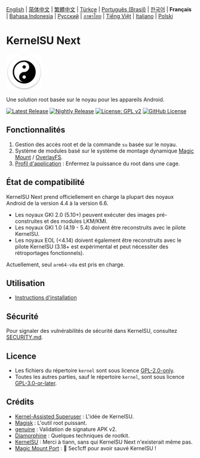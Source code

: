 [English](README.md) | [简体中文](README_CN.md) | [繁體中文](README_TW.md) | [Türkçe](README_TR.md) | [Português (Brasil)](README_PT-BR.md) | [한국어](README_KO.md) | **Français**  | [Bahasa Indonesia](README_ID.md) | [Русский](README_RU.md) | [ภาษาไทย](README_TH.md) | [Tiếng Việt](README_VI.md) | [Italiano](README_IT.md) | [Polski](README_PL.md)

# KernelSU Next

<img src="/assets/kernelsu_next.png" style="width: 96px;" alt="logo">

Une solution root basée sur le noyau pour les appareils Android.

[![Latest Release](https://img.shields.io/github/v/release/KernelSU-Next/KernelSU-Next?label=Release&logo=github)](https://github.com/KernelSU-Next/KernelSU-Next/releases/latest)
[![Nightly Release](https://img.shields.io/badge/Nightly%20Release-gray?logo=hackthebox&logoColor=fff)](https://nightly.link/KernelSU-Next/KernelSU-Next/workflows/build-manager-ci/next/Manager)
[![License: GPL v2](https://img.shields.io/badge/License-GPL%20v2-orange.svg?logo=gnu)](https://www.gnu.org/licenses/old-licenses/gpl-2.0.en.html)
[![GitHub License](https://img.shields.io/github/license/KernelSU-Next/KernelSU-Next?logo=gnu)](/LICENSE)

## Fonctionnalités

1. Gestion des accès root et de la commande `su` basée sur le noyau.
2. Système de modules basé sur le système de montage dynamique [Magic Mount](https://topjohnwu.github.io/Magisk/details.html#magic-mount) / [OverlayFS](https://en.wikipedia.org/wiki/OverlayFS).
3. [Profil d'application](https://kernelsu.org/guide/app-profile.html) : Enfermez la puissance du root dans une cage.

## État de compatibilité

KernelSU Next prend officiellement en charge la plupart des noyaux Android de la version 4.4 à la version 6.6.
 - Les noyaux GKI 2.0 (5.10+) peuvent exécuter des images pré-construites et des modules LKM/KMI.
 - Les noyaux GKI 1.0 (4.19 - 5.4) doivent être reconstruits avec le pilote KernelSU.
 - Les noyaux EOL (<4.14) doivent également être reconstruits avec le pilote KernelSU (3.18+ est expérimental et peut nécessiter des rétroportages fonctionnels).

Actuellement, seul `arm64-v8a` est pris en charge.

## Utilisation

- [Instructions d'installation](https://KernelSU-Next.github.io/KernelSU-Next/)

## Sécurité

Pour signaler des vulnérabilités de sécurité dans KernelSU, consultez [SECURITY.md](/SECURITY.md).

## Licence

- Les fichiers du répertoire `kernel` sont sous licence [GPL-2.0-only](https://www.gnu.org/licenses/old-licenses/gpl-2.0.en.html).
- Toutes les autres parties, sauf le répertoire `kernel`, sont sous licence [GPL-3.0-or-later](https://www.gnu.org/licenses/gpl-3.0.html).

## Crédits

- [Kernel-Assisted Superuser](https://git.zx2c4.com/kernel-assisted-superuser/about/) : L'idée de KernelSU.
- [Magisk](https://github.com/topjohnwu/Magisk) : L'outil root puissant.
- [genuine](https://github.com/brevent/genuine/) : Validation de signature APK v2.
- [Diamorphine](https://github.com/m0nad/Diamorphine) : Quelques techniques de rootkit.
- [KernelSU](https://github.com/tiann/KernelSU) : Merci à tiann, sans qui KernelSU Next n'existerait même pas.
- [Magic Mount Port](https://github.com/5ec1cff/KernelSU/blob/main/userspace/ksud/src/magic_mount.rs) : 💜 5ec1cff pour avoir sauvé KernelSU !
